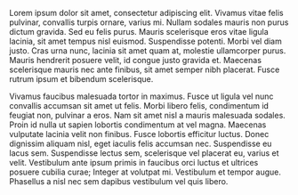 Lorem ipsum dolor sit amet, consectetur adipiscing elit. Vivamus vitae felis pulvinar, convallis turpis ornare, varius mi. Nullam sodales mauris non purus dictum gravida. Sed eu felis purus. Mauris scelerisque eros vitae ligula lacinia, sit amet tempus nisl euismod. Suspendisse potenti. Morbi vel diam justo. Cras urna nunc, lacinia sit amet quam at, molestie ullamcorper purus. Mauris hendrerit posuere velit, id congue justo gravida et. Maecenas scelerisque mauris nec ante finibus, sit amet semper nibh placerat. Fusce rutrum ipsum et bibendum scelerisque.

Vivamus faucibus malesuada tortor in maximus. Fusce ut ligula vel nunc convallis accumsan sit amet ut felis. Morbi libero felis, condimentum id feugiat non, pulvinar a eros. Nam sit amet nisl a mauris malesuada sodales. Proin id nulla ut sapien lobortis condimentum at vel magna. Maecenas vulputate lacinia velit non finibus. Fusce lobortis efficitur luctus. Donec dignissim aliquam nisl, eget iaculis felis accumsan nec. Suspendisse eu lacus sem. Suspendisse lectus sem, scelerisque vel placerat eu, varius et velit. Vestibulum ante ipsum primis in faucibus orci luctus et ultrices posuere cubilia curae; Integer at volutpat mi. Vestibulum et tempor augue. Phasellus a nisl nec sem dapibus vestibulum vel quis libero.
